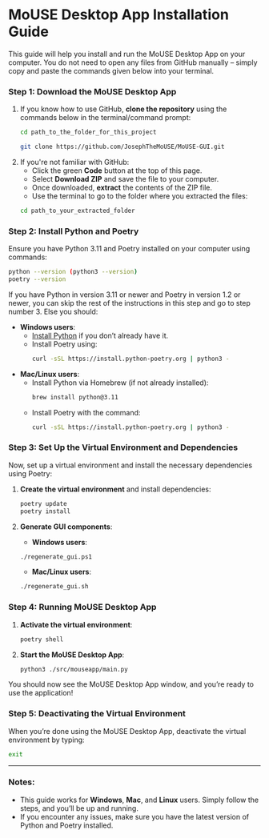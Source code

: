 # MoUSE Desktop App Installation Guide

This guide will help you install and run the MoUSE Desktop App on your computer. You do not need to open any files from GitHub manually – simply copy and paste the commands given below into your terminal.

### Step 1: Download the MoUSE Desktop App

1. If you know how to use GitHub, **clone the repository** using the commands below in the terminal/command prompt:
   ```bash
   cd path_to_the_folder_for_this_project

   git clone https://github.com/JosephTheMoUSE/MoUSE-GUI.git
   ```
2. If you're not familiar with GitHub:
   - Click the green **Code** button at the top of this page.
   - Select **Download ZIP** and save the file to your computer.
   - Once downloaded, **extract** the contents of the ZIP file.
   - Use the terminal to go to the folder where you extracted the files:
   ```bash
   cd path_to_your_extracted_folder
   ```

### Step 2: Install Python and Poetry

Ensure you have Python 3.11 and Poetry installed on your computer using commands:
```bash
python --version (python3 --version)
poetry --version
```
If you have Python in version 3.11 or newer and Poetry in version 1.2 or newer, you can skip the rest of the instructions in this step and go to step number 3. Else you should:

- **Windows users**:  
   - [Install Python](https://www.python.org/downloads/windows/) if you don’t already have it.
   - Install Poetry using:
     ```bash
     curl -sSL https://install.python-poetry.org | python3 -
     ```
- **Mac/Linux users**:  
   - Install Python via Homebrew (if not already installed):
     ```bash
     brew install python@3.11
     ```
   - Install Poetry with the command:
     ```bash
     curl -sSL https://install.python-poetry.org | python3 -
     ```

### Step 3: Set Up the Virtual Environment and Dependencies

Now, set up a virtual environment and install the necessary dependencies using Poetry:

1. **Create the virtual environment** and install dependencies:
   ```bash
   poetry update
   poetry install
   ```
   
2. **Generate GUI components**:
   - **Windows users**:
   ```bash
   ./regenerate_gui.ps1
   ```
   - **Mac/Linux users**:  
   ```bash
   ./regenerate_gui.sh
   ```

### Step 4: Running MoUSE Desktop App

1. **Activate the virtual environment**:
   ```bash
   poetry shell
   ```

2. **Start the MoUSE Desktop App**:
   ```bash
   python3 ./src/mouseapp/main.py
   ```

You should now see the MoUSE Desktop App window, and you’re ready to use the application!

### Step 5: Deactivating the Virtual Environment

When you’re done using the MoUSE Desktop App, deactivate the virtual environment by typing:
```bash
exit
```

---

### Notes:
- This guide works for **Windows**, **Mac**, and **Linux** users. Simply follow the steps, and you’ll be up and running.
- If you encounter any issues, make sure you have the latest version of Python and Poetry installed.
